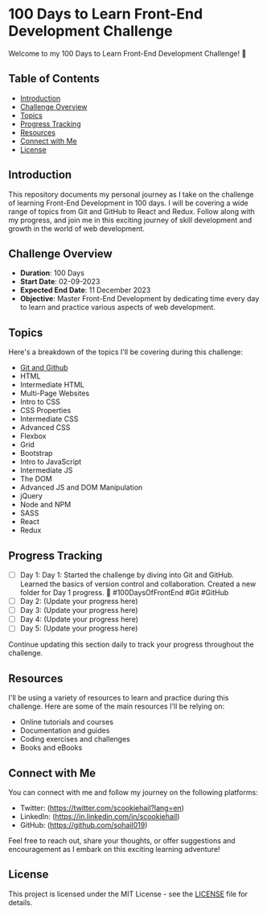 # 100 Days to Learn Front-End Development Challenge

Welcome to my 100 Days to Learn Front-End Development Challenge! 🚀

## Table of Contents

- [Introduction](#introduction)
- [Challenge Overview](#challenge-overview)
- [Topics](#topics)
- [Progress Tracking](#progress-tracking)
- [Resources](#resources)
- [Connect with Me](#connect-with-me)
- [License](#license)

## Introduction

This repository documents my personal journey as I take on the challenge of learning Front-End Development in 100 days. I will be covering a wide range of topics from Git and GitHub to React and Redux. Follow along with my progress, and join me in this exciting journey of skill development and growth in the world of web development.

## Challenge Overview

- **Duration**: 100 Days
- **Start Date**: 02-09-2023
- **Expected End Date**: 11 December 2023
- **Objective**: Master Front-End Development by dedicating time every day to learn and practice various aspects of web development.

## Topics

Here's a breakdown of the topics I'll be covering during this challenge:

- [Git and Github](./Git-and-Github) 
- HTML
- Intermediate HTML
- Multi-Page Websites
- Intro to CSS
- CSS Properties
- Intermediate CSS
- Advanced CSS
- Flexbox
- Grid
- Bootstrap
- Intro to JavaScript
- Intermediate JS
- The DOM
- Advanced JS and DOM Manipulation
- jQuery
- Node and NPM
- SASS
- React
- Redux

## Progress Tracking

- [ ] Day 1: Day 1: Started the challenge by diving into Git and GitHub. Learned the basics of version control and collaboration. Created a new folder for Day 1 progress. 🚀 #100DaysOfFrontEnd #Git #GitHub
- [ ] Day 2: (Update your progress here)
- [ ] Day 3: (Update your progress here)
- [ ] Day 4: (Update your progress here)
- [ ] Day 5: (Update your progress here)

Continue updating this section daily to track your progress throughout the challenge.

## Resources

I'll be using a variety of resources to learn and practice during this challenge. Here are some of the main resources I'll be relying on:

- Online tutorials and courses
- Documentation and guides
- Coding exercises and challenges
- Books and eBooks

## Connect with Me

You can connect with me and follow my journey on the following platforms:

- Twitter: (https://twitter.com/scookiehail?lang=en)
- LinkedIn: (https://in.linkedin.com/in/scookiehail)
- GitHub: (https://github.com/sohail019)

Feel free to reach out, share your thoughts, or offer suggestions and encouragement as I embark on this exciting learning adventure!

## License

This project is licensed under the MIT License - see the [LICENSE](LICENSE) file for details.
